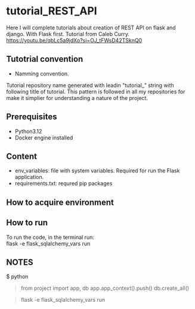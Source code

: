 # tutorial_REST_API

Here I will complete tutorials about creation of REST API on flask and django.
With Flask first.
Tutorial from Caleb Curry. https://youtu.be/qbLc5a9jdXo?si=OJ_tFWsD42TSknQ0

## Tutotrial convention

- Namming convention.

Tutorial repository name generated with leadin "tutorial_" string with following title of tutorial. This pattern is followed in all my repositories for make it simplier for understanding a nature of the project.

## Prerequisites

- Python3.12
- Docker engine installed

## Content

- env_variables: file with system variables. Required for run the Flask application.
- requirements.txt:  requred pip packages

## How to acquire environment

## How to run

To run the code, in the terminal run:  
flask -e flask_sqlalchemy_vars run

## NOTES

$ python
> from project import app, db
> app.app_context().push()
> db.create_all()

> flask -e flask_sqlalchemy_vars run

